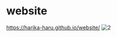 # website
https://harika-haru.github.io/website/ 
![2](https://user-images.githubusercontent.com/90541715/151111852-6b91fca1-5cb8-41c2-aaa9-89beda5ab430.jpg)
